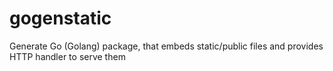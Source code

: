 # gogenstatic
Generate Go (Golang) package, that embeds static/public files and provides HTTP handler to serve them
